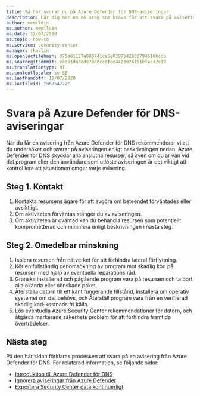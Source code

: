 ```yaml
---
title: Så här svarar du på Azure Defender för DNS-aviseringar
description: Lär dig mer om de steg som krävs för att svara på aviseringar från Azure Defender för DNS
author: memildin
ms.author: memildin
ms.date: 12/07/2020
ms.topic: how-to
ms.service: security-center
manager: rkarlin
ms.openlocfilehash: 375a81127a000741ca5e0397642800794610bcda
ms.sourcegitcommit: ea551dad8d870ddcc0fee4423026f51bf4532e19
ms.translationtype: MT
ms.contentlocale: sv-SE
ms.lasthandoff: 12/07/2020
ms.locfileid: "96754772"
---
```

# <a name="respond-to-azure-defender-for-dns-alerts"></a>Svara på Azure Defender för DNS-aviseringar

När du får en avisering från Azure Defender för DNS rekommenderar vi att du undersöker och svarar på aviseringen enligt beskrivningen nedan. Azure Defender för DNS skyddar alla anslutna resurser, så även om du är van vid det program eller den användare som utlöste aviseringen är det viktigt att kontrol lera att situationen omger varje avisering.  


## <a name="step-1-contact"></a>Steg 1. Kontakt

1. Kontakta resursens ägare för att avgöra om beteendet förväntades eller avsiktligt.
1. Om aktiviteten förväntas stänger du av aviseringen.
1. Om aktiviteten är oväntad kan du behandla resursen som potentiellt komprometterad och minimera enligt beskrivningen i nästa steg.

## <a name="step-2-immediate-mitigation"></a>Steg 2. Omedelbar minskning 

1. Isolera resursen från nätverket för att förhindra lateral förflyttning.
1. Kör en fullständig genomsökning av program mot skadlig kod på resursen med hjälp av eventuella reparations råd.
1. Granska installerad och pågående program vara på resursen och ta bort alla okända eller oönskade paket.
1. Återställa datorn till ett känt fungerande tillstånd, installera om operativ systemet om det behövs, och Återställ program vara från en verifierad skadlig kod-kostnads fri källa.
1. Lös eventuella Azure Security Center rekommendationer för datorn, och åtgärda markerade säkerhets problem för att förhindra framtida överträdelser.


## <a name="next-steps"></a>Nästa steg

På den här sidan förklaras processen att svara på en avisering från Azure Defender för DNS. För relaterad information, se följande sidor:

- [Introduktion till Azure Defender för DNS](defender-for-dns-introduction.md)
- [Ignorera aviseringar från Azure Defender](alerts-suppression-rules.md)
- [Exportera Security Center data kontinuerligt](continuous-export.md)